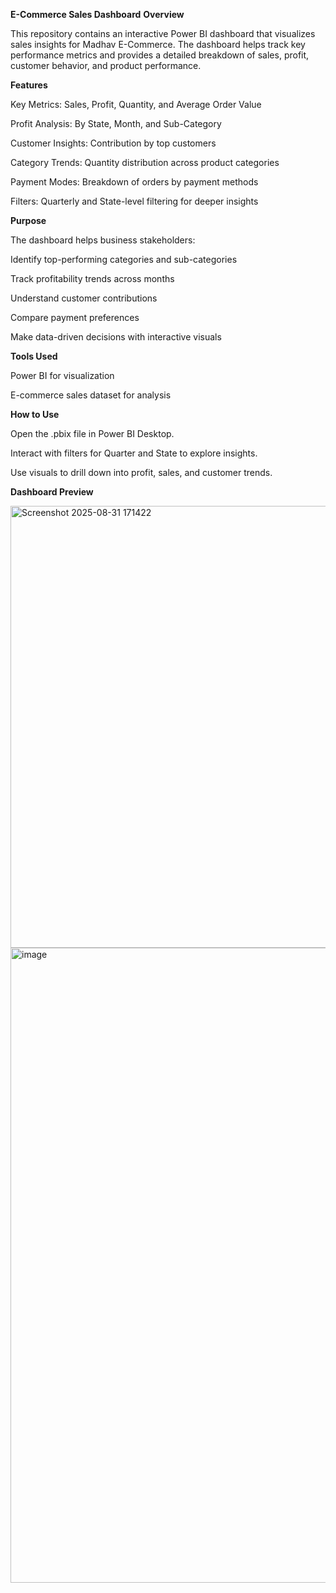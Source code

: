**E-Commerce Sales Dashboard**
**Overview**

This repository contains an interactive Power BI dashboard that visualizes sales insights for Madhav E-Commerce. The dashboard helps track key performance metrics and provides a detailed breakdown of sales, profit, customer behavior, and product performance.

**Features**

Key Metrics: Sales, Profit, Quantity, and Average Order Value

Profit Analysis: By State, Month, and Sub-Category

Customer Insights: Contribution by top customers

Category Trends: Quantity distribution across product categories

Payment Modes: Breakdown of orders by payment methods

Filters: Quarterly and State-level filtering for deeper insights

**Purpose**

The dashboard helps business stakeholders:

Identify top-performing categories and sub-categories

Track profitability trends across months

Understand customer contributions

Compare payment preferences

Make data-driven decisions with interactive visuals

**Tools Used**

Power BI for visualization

E-commerce sales dataset for analysis

**How to Use**

Open the .pbix file in Power BI Desktop.

Interact with filters for Quarter and State to explore insights.

Use visuals to drill down into profit, sales, and customer trends.

**Dashboard Preview**


<img width="1338" height="707" alt="Screenshot 2025-08-31 171422" src="https://github.com/user-attachments/assets/49b3efff-7043-47dc-8a70-d6f5aeff4199" />


<img width="1906" height="1016" alt="image" src="https://github.com/user-attachments/assets/baddf315-7cdb-4a3e-ab23-1bb91256a3cf" />


